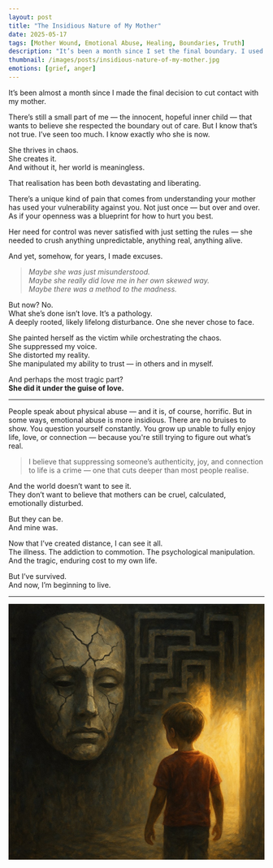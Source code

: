 ```yaml
---
layout: post
title: "The Insidious Nature of My Mother"
date: 2025-05-17
tags: [Mother Wound, Emotional Abuse, Healing, Boundaries, Truth]
description: "It’s been a month since I set the final boundary. I used to believe there was love hidden in the chaos. Now I see the truth. And it’s horrifying."
thumbnail: /images/posts/insidious-nature-of-my-mother.jpg
emotions: [grief, anger]
---
```


It’s been almost a month since I made the final decision to cut contact with my mother.

There’s still a small part of me — the innocent, hopeful inner child — that wants to believe she respected the boundary out of care. But I know that’s not true. I’ve seen too much. I know exactly who she is now.

She thrives in chaos.  
She creates it.  
And without it, her world is meaningless.

That realisation has been both devastating and liberating.

There’s a unique kind of pain that comes from understanding your mother has used your vulnerability against you. Not just once — but over and over. As if your openness was a blueprint for how to hurt you best.

Her need for control was never satisfied with just setting the rules — she needed to crush anything unpredictable, anything real, anything alive.

And yet, somehow, for years, I made excuses.

> *Maybe she was just misunderstood.*  
> *Maybe she really did love me in her own skewed way.*  
> *Maybe there was a method to the madness.*

But now? No.  
What she’s done isn’t love. It’s a pathology.  
A deeply rooted, likely lifelong disturbance. One she never chose to face.

She painted herself as the victim while orchestrating the chaos.  
She suppressed my voice.  
She distorted my reality.  
She manipulated my ability to trust — in others and in myself.

And perhaps the most tragic part?  
**She did it under the guise of love.**

---

People speak about physical abuse — and it is, of course, horrific. But in some ways, emotional abuse is more insidious. There are no bruises to show. You question yourself constantly. You grow up unable to fully enjoy life, love, or connection — because you're still trying to figure out what’s real.

> I believe that suppressing someone’s authenticity, joy, and connection to life is a crime — one that cuts deeper than most people realise.

And the world doesn’t want to see it.  
They don’t want to believe that mothers can be cruel, calculated, emotionally disturbed.

But they can be.  
And mine was.

Now that I’ve created distance, I can see it all.  
The illness. The addiction to commotion. The psychological manipulation.  
And the tragic, enduring cost to my own life.

But I’ve survived.  
And now, I’m beginning to live.

---

![The Mother Wound – a child stepping from shadow into light, behind a shattered mask](/assets/images/mother-wound.jpg)
